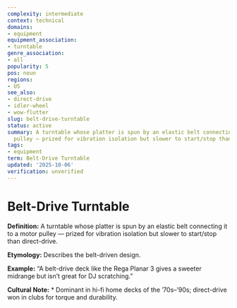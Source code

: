 ```yaml
---
complexity: intermediate
context: technical
domains:
- equipment
equipment_association:
- turntable
genre_association:
- all
popularity: 5
pos: noun
regions:
- US
see_also:
- direct-drive
- idler-wheel
- wow-flutter
slug: belt-drive-turntable
status: active
summary: A turntable whose platter is spun by an elastic belt connecting it to a motor
  pulley — prized for vibration isolation but slower to start/stop than direct-drive.
tags:
- equipment
term: Belt-Drive Turntable
updated: '2025-10-06'
verification: unverified
---
```


# Belt-Drive Turntable

**Definition:** A turntable whose platter is spun by an elastic belt connecting it to a motor pulley — prized for vibration isolation but slower to start/stop than direct-drive.

**Etymology:** Describes the belt-driven design.

**Example:** “A belt-drive deck like the Rega Planar 3 gives a sweeter midrange but isn’t great for DJ scratching.”

**Cultural Note:** * Dominant in hi-fi home decks of the ’70s–’90s; direct-drive won in clubs for torque and durability.

